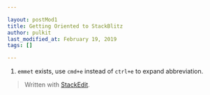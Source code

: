 ```yaml
---

layout: postMod1
title: Getting Oriented to StackBlitz
author: pulkit
last_modified_at: February 19, 2019
tags: []

---
```


1. `emmet` exists, use `cmd+e` instead of `ctrl+e` to expand abbreviation.


> Written with [StackEdit](https://stackedit.io/).
<!--stackedit_data:
eyJoaXN0b3J5IjpbMTA5NjIxNjI3M119
-->